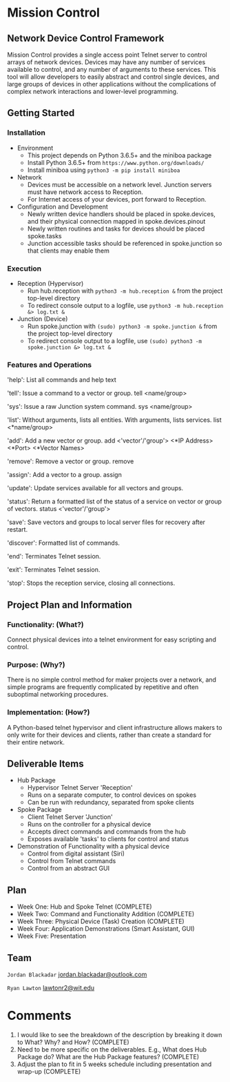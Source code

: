 # Mission Control

## Network Device Control Framework
Mission Control provides a single access point Telnet server to control arrays of network devices.
Devices may have any number of services available to control, and any number of arguments to these services.
This tool will allow developers to easily abstract and control single devices, and large groups of devices in other applications
without the complications of complex network interactions and lower-level programming.

## Getting Started
### Installation
- Environment
    * This project depends on Python 3.6.5+ and the miniboa package
    * Install Python 3.6.5+ from `https://www.python.org/downloads/`
    * Install miniboa using `python3 -m pip install miniboa`
- Network
    * Devices must be accessible on a network level. Junction servers must have network access to Reception.
    * For Internet access of your devices, port forward to Reception.
- Configuration and Development
    * Newly written device handlers should be placed in spoke.devices, and their physical connection mapped in spoke.devices.pinout
    * Newly written routines and tasks for devices should be placed spoke.tasks
    * Junction accessible tasks should be referenced in spoke.junction so that clients may enable them
    
### Execution
- Reception (Hypervisor)
    * Run hub.reception with `python3 -m hub.reception &` from the project top-level directory
    * To redirect console output to a logfile, use `python3 -m hub.reception &> log.txt &`
- Junction (Device)
    * Run spoke.junction with `(sudo) python3 -m spoke.junction &` from the project top-level directory
    * To redirect console output to a logfile, use `(sudo) python3 -m spoke.junction &> log.txt &`
    
### Features and Operations

'help': List all commands and help text

'tell': Issue a command to a vector or group. tell <name/group> <arguments>

'sys': Issue a raw Junction system command. sys <name/group> <arguments>

'list': Without arguments, lists all entities. With arguments, lists services. list <*name/group>

'add': Add a new vector or group. add <'vector'/'group'> <name> <*IP Address> <*Port> <*Vector Names>

'remove': Remove a vector or group. remove <name>

'assign': Add a vector to a group. assign <vector> <group>

'update': Update services available for all vectors and groups.

'status': Return a formatted list of the status of a service on vector or group of vectors. status <'vector'/'group'> <service>

'save': Save vectors and groups to local server files for recovery after restart.

'discover': Formatted list of commands.

'end': Terminates Telnet session.

'exit': Terminates Telnet session.

'stop': Stops the reception service, closing all connections.

## Project Plan and Information
### Functionality: (What?)
Connect physical devices into a telnet environment for easy scripting and control.
### Purpose: (Why?)
There is no simple control method for maker projects over a network, and simple programs are frequently
complicated by repetitive and often suboptimal networking procedures.
### Implementation: (How?)
A Python-based telnet hypervisor and client infrastructure allows makers to only write for their devices
and clients, rather than create a standard for their entire network.

## Deliverable Items
- Hub Package
    * Hypervisor Telnet Server 'Reception'
    * Runs on a separate computer, to control devices on spokes
    * Can be run with redundancy, separated from spoke clients
- Spoke Package
    * Client Telnet Server 'Junction'
    * Runs on the controller for a physical device
    * Accepts direct commands and commands from the hub
    * Exposes available 'tasks' to clients for control and status
- Demonstration of Functionality with a physical device
    * Control from digital assistant (Siri)
    * Control from Telnet commands
    * Control from an abstract GUI

## Plan
- Week One: Hub and Spoke Telnet (COMPLETE)
- Week Two: Command and Functionality Addition (COMPLETE)
- Week Three: Physical Device (Task) Creation (COMPLETE)
- Week Four: Application Demonstrations (Smart Assistant, GUI)
- Week Five: Presentation


## Team
`Jordan Blackadar` jordan.blackadar@outlook.com

`Ryan Lawton` lawtonr2@wit.edu

# Comments
1. I would like to see the breakdown of the description by breaking it down to What? Why? and How? (COMPLETE)
2. Need to be more specific on the deliverables. E.g., What does Hub Package do? What are the Hub Package features? (COMPLETE)
3. Adjust the plan to fit in 5 weeks schedule including presentation and wrap-up (COMPLETE)
